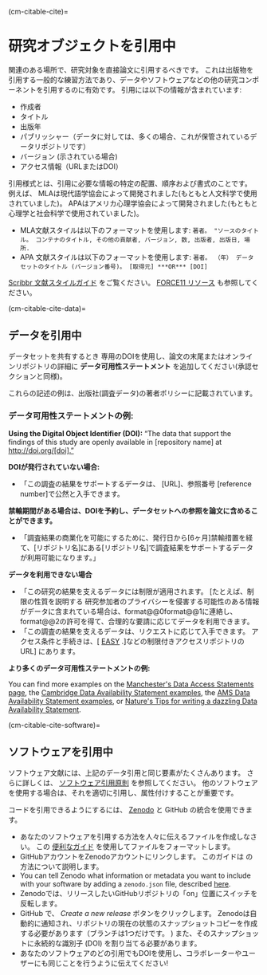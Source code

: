 (cm-citable-cite)=
# 研究オブジェクトを引用中

関連のある場所で、研究対象を直接論文に引用するべきです。 これは出版物を引用する一般的な練習方法であり、データやソフトウェアなどの他の研究コンポーネントを引用するのに有効です。 引用には以下の情報が含まれています:
- 作成者
- タイトル
- 出版年
- パブリッシャー（データに対しては、多くの場合、これが保管されているデータリポジトリです）
- バージョン (示されている場合)
- アクセス情報（URLまたはDOI）

引用様式とは、引用に必要な情報の特定の配置、順序および書式のことです。 例えば、 MLAは現代語学協会によって開発されました(もともと人文科学で使用されていました)。 APAはアメリカ心理学協会によって開発されました(もともと心理学と社会科学で使用されていました)。
- MLA文献スタイルは以下のフォーマットを使用します: `著者。 "ソースのタイトル。 コンテナのタイトル, その他の貢献者, バージョン, 数, 出版者, 出版日, 場所.`
- APA 文献スタイルは以下のフォーマットを使用します: `著者。 （年） データセットのタイトル (バージョン番号)。 [取得元] ***OR*** [DOI]`

[Scribbr 文献スタイルガイド](https://www.scribbr.com/citing-sources/citation-styles/) をご覧ください。 [FORCE11 リソース](https://www.force11.org/node/4771) も参照してください。

(cm-citable-cite-data)=
## データを引用中

データセットを共有するとき 専用のDOIを使用し、論文の末尾またはオンラインリポジトリの詳細に **データ可用性ステートメント** を追加してください(承認セクションと同様)。

これらの記述の例は、出版社(調査データ)の著者ポリシーに記載されています。

### データ可用性ステートメントの例:

**Using the Digital Object Identifier (DOI):** “The data that support the findings of this study are openly available in [repository name] at http://doi.org/[doi].”

**DOIが発行されていない場合:**
- 「この調査の結果をサポートするデータは、 [URL]、参照番号 [reference number]で公然と入手できます。

**禁輸期間がある場合は、DOIを予約し、データセットへの参照を論文に含めることができます。**
- 「調査結果の商業化を可能にするために、発行日から[6ヶ月]禁輸措置を経て、[リポジトリ名]にある[リポジトリ名]で調査結果をサポートするデータが利用可能になります。」

**データを利用できない場合**
- 「この研究の結果を支えるデータには制限が適用されます。 [たとえば、制限の性質を説明する 研究参加者のプライバシーを侵害する可能性のある情報がデータに含まれている場合は、format@@0format@@1に連絡し、format@@2の許可を得て、合理的な要請に応じてデータを利用できます。
-  「この調査の結果を支えるデータは、リクエストに応じて入手できます。 アクセス条件と手続きは、[ [EASY](https://easy.dans.knaw.nl/ui/home) .]などの制限付きアクセスリポジトリのURL] にあります。

**より多くのデータ可用性ステートメントの例:**

You can find more examples on the [Manchester's Data Access Statements page](https://www.library.manchester.ac.uk/using-the-library/staff/research/research-data-management/sharing/data-access-statements/), the [Cambridge Data Availability Statement examples](https://www.cambridge.org/core/services/authors/open-data/data-availability-statements), the [AMS Data Availability Statement examples](https://www.ametsoc.org/index.cfm/ams/publications/author-information/formatting-and-manuscript-components/data-availability-statement-examples/), or [Nature's Tips for writing a dazzling Data Availability Statement](https://researchdata.springernature.com/posts/tips-for-writing-a-dazzling-das-data-availability-statement).

(cm-citable-cite-software)=
## ソフトウェアを引用中

ソフトウェア文献には、上記のデータ引用と同じ要素がたくさんあります。 さらに詳しくは、 [ソフトウェア引用原則](https://www.force11.org/software-citation-principles) を参照してください。 他のソフトウェアを使用する場合は、それを適切に引用し、属性付けすることが重要です。

コードを引用できるようにするには、 [Zenodo](https://zenodo.org/) と GitHub の統合を使用できます。

- あなたのソフトウェアを引用する方法を人々に伝えるファイルを作成しなさい。 この [便利なガイド](https://citation-file-format.github.io/cff-initializer-javascript/) を使用してファイルをフォーマットします。
- GitHubアカウントをZenodoアカウントにリンクします。 このガイドは [](https://guides.github.com/activities/citable-code/) の方法について説明します。
- You can tell Zenodo what information or metadata you want to include with your software by adding a `zenodo.json` file, described [here](https://guide.esciencecenter.nl/citable_software/making_software_citable.html).
- Zenodoでは、リリースしたいGitHubリポジトリの「on」位置にスイッチを反転します。
- GitHub で、 *Create a new release* ボタンをクリックします。 Zenodoは自動的に通知され、リポジトリの現在の状態のスナップショットコピーを作成する必要があります（ブランチは1つだけです。 ) また、そのスナップショットに永続的な識別子 (DOI) を割り当てる必要があります。
- あなたのソフトウェアのどの引用でもDOIを使用し、コラボレーターやユーザーにも同じことを行うように伝えてください!
